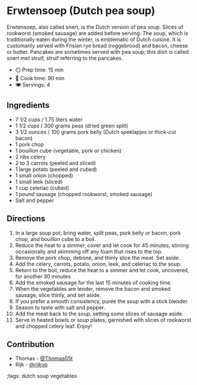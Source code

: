 # Erwtensoep (Dutch pea soup)

Erwtensoep, also called snert, is the Dutch version of pea soup.
Slices of rookworst (smoked sausage) are added before serving. The soup, which is traditionally eaten during the winter, is emblematic of Dutch cuisine.
It is customarily served with Frisian rye bread (roggebrood) and bacon, cheese or butter.
Pancakes are sometimes served with pea soup; this dish is called snert met struif, struif referring to the pancakes.

- ⏲️ Prep time: 15 min
- 🍳 Cook time: 90 min
- 🍽️ Servings: 4

## Ingredients

- 7 1/2 cups / 1.75 liters water
- 1 1/2 cups / 300 grams peas (dried green split)
- 3 1/2 ounces / 100 grams pork belly (Dutch speklapjes or thick-cut bacon)
- 1 pork chop
- 1 bouillon cube (vegetable, pork or chicken)
- 2 ribs celery
- 2 to 3 carrots (peeled and sliced)
- 1 large potato (peeled and cubed)
- 1 small onion (chopped)
- 1 small leek (sliced)
- 1 cup celeriac (cubed)
- 1 pound sausage (chopped rookworst, smoked sausage)
- Salt and pepper

## Directions

1. In a large soup pot, bring water, split peas, pork belly or bacon, pork chop, and bouillon cube to a boil.
2. Reduce the heat to a simmer, cover and let cook for 45 minutes, stirring occasionally and skimming off any foam that rises to the top.
3. Remove the pork chop, debone, and thinly slice the meat. Set aside.
4. Add the celery, carrots, potato, onion, leek, and celeriac to the soup.
5. Return to the boil, reduce the heat to a simmer and let cook, uncovered, for another 30 minutes
6. Add the smoked sausage for the last 15 minutes of cooking time.
7. When the vegetables are tender, remove the bacon and smoked sausage, slice thinly, and set aside.
8. If you prefer a smooth consistency, purée the soup with a stick blender.
9. Season to taste with salt and pepper.
10. Add the meat back to the soup, setting some slices of sausage aside.
11. Serve in heated bowls or soup plates, garnished with slices of rookworst and chopped celery leaf. Enjoy!

## Contribution

- Thomas - [@Thomas05t](https://github.com/Thomas05t)
- Rijk - [@rijkvp](https://github.com/rijkvp)

;tags: dutch soup vegetables
